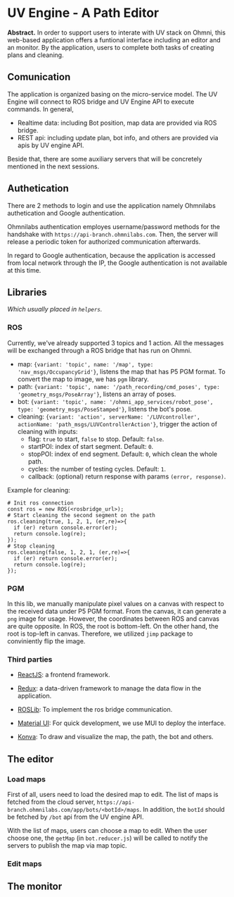 # UV Engine - A Path Editor

**Abstract.** In order to support users to interate with UV stack on Ohmni, this web-based application offers a funtional interface including an editor and an monitor. By the application, users to complete both tasks of creating plans and cleaning.

## Comunication

The application is organized basing on the micro-service model. The UV Engine will connect to ROS bridge and UV Engine API to execute commands. In general,

* Realtime data: including Bot position, map data are provided via ROS bridge.
* REST api: including update plan, bot info, and others are provided via apis by UV engine API.

Beside that, there are some auxiliary servers that will be concretely mentioned in the next sessions.

## Authetication

There are 2 methods to login and use the application namely Ohmnilabs authetication and Google authentication.

Ohmnilabs authentication employes username/password methods for the handshake with `https://api-branch.ohmnilabs.com`. Then, the server will release a periodic token for authorized communication afterwards.

In regard to Google authentication, because the application is accessed from local network through the IP, the Google authentication is not available at this time.

## Libraries

*Which usually placed in `helpers`.*

### ROS

Currently, we've already supported 3 topics and 1 action. All the messages will be exchanged through a ROS bridge that has run on Ohmni.

* map: `{variant: 'topic', name: '/map', type: 'nav_msgs/OccupancyGrid'}`, listens the map that has P5 PGM format. To convert the map to image, we has `pgm` library.
* path: `{variant: 'topic', name: '/path_recording/cmd_poses', type: 'geometry_msgs/PoseArray'}`, listens an array of poses.
* bot: `{variant: 'topic', name: '/ohmni_app_services/robot_pose', type: 'geometry_msgs/PoseStamped'}`, listens the bot's pose.
* cleaning: `{variant: 'action', serverName: '/LUVcontroller', actionName: 'path_msgs/LUVControllerAction'}`, trigger the action of cleaning with inputs:
  * flag: `true` to start, `false` to stop. Default: `false`.
  * startPOI: index of start segment. Default: `0`.
  * stopPOI: index of end segment. Default: `0`, which clean the whole path.
  * cycles: the number of testing cycles. Default: `1`.
  * callback: (optional) return response with params `(error, response)`.

Example for cleaning:

```
# Init ros connection
const ros = new ROS(<rosbridge_url>);
# Start cleaning the second segment on the path
ros.cleaning(true, 1, 2, 1, (er,re)=>{
  if (er) return console.error(er);
  return console.log(re);
});
# Stop cleaning
ros.cleaning(false, 1, 2, 1, (er,re)=>{
  if (er) return console.error(er);
  return console.log(re);
});
```

### PGM

In this lib, we manually manipulate pixel values on a canvas with respect to the received data under P5 PGM format. From the canvas, it can generate a `png` image for usage. However, the coordinates between ROS and canvas are quite opposite. In ROS, the root is bottom-left. On the other hand, the root is top-left in canvas. Therefore, we utilized `jimp` package to conviniently flip the image.

### Third parties

* [ReactJS](https://reactjs.org/): a frontend framework.

* [Redux](https://redux.js.org/): a data-driven framework to manage the data flow in the application.

* [ROSLib](http://robotwebtools.org/jsdoc/roslibjs/current/): To implement the ros bridge communication.

* [Material UI](https://material-ui.com/getting-started/installation/): For quick development, we use MUI to deploy the interface.

* [Konva](https://konvajs.org/): To draw and visualize the map, the path, the bot and others.

## The editor

### Load maps

First of all, users need to load the desired map to edit. The list of maps is fetched from the cloud server, `https://api-branch.ohmnilabs.com/app/bots/<botId>/maps`. In addition, the `botId` should be fetched by `/bot` api from the UV engine API.

With the list of maps, users can choose a map to edit. When the user choose one, the `getMap` (in `bot.reducer.js`) will be called to notify the servers to publish the map via map topic.

### Edit maps



## The monitor